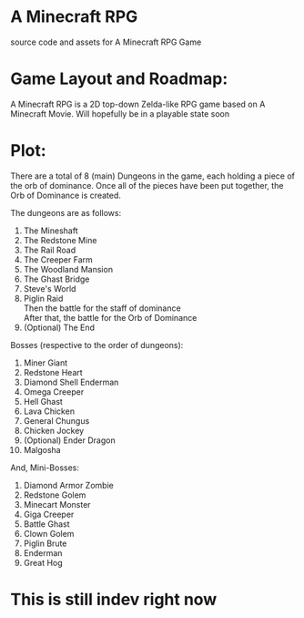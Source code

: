 # A Minecraft RPG
source code and assets for A Minecraft RPG Game

# Game Layout and Roadmap:

A Minecraft RPG is a 2D top-down Zelda-like RPG game based on A Minecraft Movie.
Will hopefully be in a playable state soon

# Plot:

There are a total of 8 (main) Dungeons in the game, each holding a piece of the orb of dominance. Once all of the pieces have been put together, the Orb of Dominance is created.

The dungeons are as follows:  
1. The Mineshaft
2. The Redstone Mine
3. The Rail Road  
4. The Creeper Farm
5. The Woodland Mansion
6. The Ghast Bridge
7. Steve's World
8. Piglin Raid  
   Then the battle for the staff of dominance  
   After that, the battle for the Orb of Dominance
10. (Optional) The End

Bosses (respective to the order of dungeons):  
1. Miner Giant
2. Redstone Heart
3. Diamond Shell Enderman
4. Omega Creeper
5. Hell Ghast  
6. Lava Chicken
7. General Chungus
8. Chicken Jockey
9.  (Optional) Ender Dragon
10.  Malgosha

And, Mini-Bosses:  
1. Diamond Armor Zombie  
2. Redstone Golem  
3. Minecart Monster
4. Giga Creeper
5. Battle Ghast
6. Clown Golem
7. Piglin Brute
8. Enderman  
9. Great Hog


# This is still indev right now
